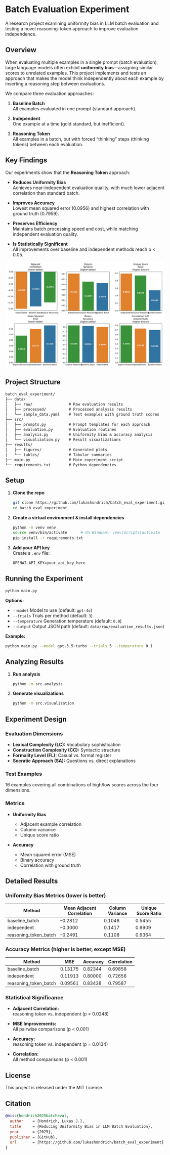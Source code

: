 # Batch Evaluation Experiment

A research project examining uniformity bias in LLM batch evaluation and testing a novel reasoning-token approach to improve evaluation independence.

## Overview

When evaluating multiple examples in a single prompt (batch evaluation), large language models often exhibit **uniformity bias**—assigning similar scores to unrelated examples. This project implements and tests an approach that makes the model think independently about each example by inserting a reasoning step between evaluations.

We compare three evaluation approaches:

1. **Baseline Batch**  
   All examples evaluated in one prompt (standard approach).

2. **Independent**  
   One example at a time (gold standard, but inefficient).

3. **Reasoning Token**  
   All examples in a batch, but with forced “thinking” steps (thinking tokens) between each evaluation.

## Key Findings

Our experiments show that the **Reasoning Token** approach:

- **Reduces Uniformity Bias**  
  Achieves near-independent evaluation quality, with much lower adjacent correlation than standard batch.

- **Improves Accuracy**  
  Lowest mean squared error (0.0956) and highest correlation with ground truth (0.7959).

- **Preserves Efficiency**  
  Maintains batch processing speed and cost, while matching independent evaluation quality.

- **Is Statistically Significant**  
  All improvements over baseline and independent methods reach p < 0.05.

![Method Comparison](results/figures/method_comparison.png)

## Project Structure

```
batch_eval_experiment/
├── data/
│   ├── raw/                # Raw evaluation results
│   ├── processed/          # Processed analysis results
│   └── sample_data.yaml    # Test examples with ground truth scores
├── src/
│   ├── prompts.py          # Prompt templates for each approach
│   ├── evaluation.py       # Evaluation routines
│   ├── analysis.py         # Uniformity bias & accuracy analysis
│   └── visualization.py    # Result visualizations
├── results/
│   ├── figures/            # Generated plots
│   └── tables/             # Tabular summaries
├── main.py                 # Main experiment script
└── requirements.txt        # Python dependencies
```

## Setup

1. **Clone the repo**  
   ```bash
   git clone https://github.com/lukashondrich/batch_eval_experiment.git
   cd batch_eval_experiment
   ```

2. **Create a virtual environment & install dependencies**  
   ```bash
   python -m venv venv
   source venv/bin/activate      # On Windows: venv\Scripts\activate
   pip install -r requirements.txt
   ```

3. **Add your API key**  
   Create a `.env` file:
   ```dotenv
   OPENAI_API_KEY=your_api_key_here
   ```

## Running the Experiment

```bash
python main.py
```

**Options:**

- `--model`       Model to use (default: `gpt-4o`)
- `--trials`      Trials per method (default: `3`)
- `--temperature` Generation temperature (default: `0.0`)
- `--output`      Output JSON path (default: `data/raw/evaluation_results.json`)

**Example:**

```bash
python main.py --model gpt-3.5-turbo --trials 5 --temperature 0.1
```

## Analyzing Results

1. **Run analysis**  
   ```bash
   python -m src.analysis
   ```

2. **Generate visualizations**  
   ```bash
   python -m src.visualization
   ```

## Experiment Design

### Evaluation Dimensions

- **Lexical Complexity (LC):** Vocabulary sophistication  
- **Construction Complexity (CC):** Syntactic structure  
- **Formality Level (FL):** Casual vs. formal register  
- **Socratic Approach (SA):** Questions vs. direct explanations  

### Test Examples

16 examples covering all combinations of high/low scores across the four dimensions.

### Metrics

- **Uniformity Bias**  
  - Adjacent example correlation  
  - Column variance  
  - Unique score ratio  

- **Accuracy**  
  - Mean squared error (MSE)  
  - Binary accuracy  
  - Correlation with ground truth  

## Detailed Results

### Uniformity Bias Metrics (lower is better)

| Method               | Mean Adjacent Correlation | Column Variance | Unique Score Ratio |
| -------------------- | ------------------------- | --------------- | ------------------ |
| baseline_batch       | –0.2812                   | 0.1048          | 0.5455             |
| independent          | –0.3000                   | 0.1417          | 0.9909             |
| reasoning_token_batch   | –0.2491                   | 0.1108          | 0.9364             |

### Accuracy Metrics (higher is better, except MSE)

| Method               |    MSE   | Accuracy | Correlation |
| -------------------- | -------- | -------- | ----------- |
| baseline_batch       | 0.13175  | 0.82344  | 0.69858     |
| independent          | 0.11913  | 0.80000  | 0.72656     |
| reasoning_token_batch   | 0.09561  | 0.83438  | 0.79587     |

### Statistical Significance

- **Adjacent Correlation:**  
  reasoning token vs. independent (p = 0.0248)

- **MSE Improvements:**  
  All pairwise comparisons (p < 0.001)

- **Accuracy:**  
  reasoning token vs. independent (p = 0.0134)

- **Correlation:**  
  All method comparisons (p < 0.001)

## License

This project is released under the MIT License.

## Citation

```bibtex
@misc{hondrich2025batcheval,
  author    = {Hondrich, Lukas J.},
  title     = {Reducing Uniformity Bias in LLM Batch Evaluation},
  year      = {2025},
  publisher = {GitHub},
  url       = {https://github.com/lukashondrich/batch_eval_experiment}
}
```